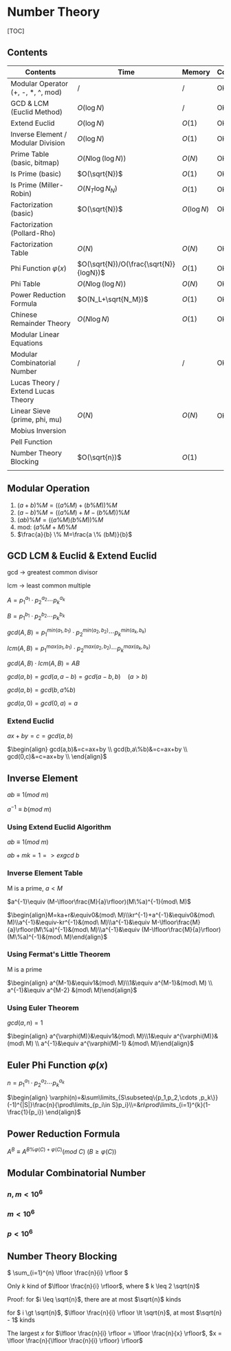 # Number Theory



[TOC]



## Contents

| Contents                           | Time                                   | Memory      | Code | Test |
| ---------------------------------- | -------------------------------------- | ----------- | ---- | ---- |
| Modular Operator (+, -, *, ^, mod) | $/$                                    | $/$         | OK!  | OK!  |
| GCD & LCM (Euclid Method)          | $O(\log N)$                            | $/$         | OK!  |      |
| Extend Euclid                      | $O(\log N)$                            | $O(1)$      | OK!  | OK!  |
| Inverse Element / Modular Division | $O(\log N)$                            | $O(1)$      | OK!  |      |
| Prime Table (basic, bitmap)        | $O(N \log(\log N))$                    | $O(N)$      | OK!  |      |
| Is Prime (basic)                   | $O(\sqrt{N})$                          | $O(1)$      | OK!  |      |
| Is Prime (Miller-Robin)            | $O(N_T \log N_N)$                      | $O(1)$      | OK!  |      |
| Factorization (basic)              | $O(\sqrt{N})$                          | $O(\log N)$ | OK!  | OK!  |
| Factorization (Pollard-Rho)        |                                        |             |      |      |
| Factorization Table                | $O(N)$                                 | $O(N)$      | OK!  | OK!  |
| Phi Function $\varphi(x)$          | $O(\sqrt{N})/O(\frac{\sqrt{N}}{logN})$ | $O(1)$      | OK!  |      |
| Phi Table                          | $O(N \log(\log N))$                    | $O(N)$      | OK!  |      |
| Power Reduction Formula            | $O(N_L+\sqrt{N_M})$                    | $O(1)$      | OK!  | OK!  |
| Chinese Remainder Theory           | $O(N \log N)$                          | $O(1)$      | OK!  |      |
| Modular Linear Equations           |                                        |             |      |      |
| Modular Combinatorial Number       | $/$                                    | $/$         | OK!  |      |
| Lucas Theory / Extend Lucas Theory |                                        |             |      |      |
| Linear Sieve (prime, phi, mu)      | $O(N)$                                 | $O(N)$      | OK！ |      |
| Mobius Inversion                   |                                        |             |      |      |
| Pell Function                      |                                        |             |      |      |
| Number Theory Blocking             | $O(\sqrt{n})$                          | $O(1)$      |      |      |
|                                    |                                        |             |      |      |





## Modular Operation

1.  $(a + b)\%M = ((a\%M) + (b\%M))\%M$
2.  $(a-b)\%M=((a\%M)+M-(b\%M))\%M$
3.  $(ab)\%M = ((a\%M) \dot (b\%M))\%M$
4.  mod: $(a\%M+M)\%M$
5.  $\frac{a}{b} \% M=\frac{a \% (bM)}{b}$



## GCD LCM & Euclid & Extend Euclid

gcd -> greatest common divisor

lcm -> least common multiple



$A=p_{1}^{a_1}\cdot p_{2}^{a_2}\cdots p_{k}^{a_k}$

$B=p_{1}^{b_1}\cdot p_{2}^{b_2}\cdots p_{k}^{b_k}$

$gcd(A,B)=p_{1}^{min(a_1,b_1)}\cdot p_{2}^{min(a_2,b_2)}\cdots p_{k}^{min(a_k,b_k)}$

$lcm(A,B)=p_{1}^{max(a_1,b_1)}\cdot p_{2}^{max(a_2,b_2)}\cdots p_{k}^{max(a_k,b_k)}$

$gcd(A,B) \cdot lcm(A,B) = AB$



$gcd(a,b)=gcd(a,a-b)=gcd(a-b,b) \quad (a>b)$

$gcd(a,b)=gcd(b,a\%b)$

$gcd(a,0) = gcd(0,a) = a$



### Extend Euclid

$ax+by=c=gcd(a,b)$

$\begin{align} gcd(a,b)&=c=ax+by \\ gcd(b,a\%b)&=c=ax+by \\ gcd(0,c)&=c=ax+by \\   \end{align}$



## Inverse Element

$ab\equiv1(mod\ m)$

$a^{-1}\equiv b(mod\ m)$

### Using Extend Euclid Algorithm

$ab\equiv1(mod\ m)$ 

$ab+mk=1 => exgcd\ b$



### Inverse Element Table

M is a prime, $a<M$

$a^{-1}\equiv (M-\lfloor\frac{M}{a}\rfloor)(M\%a)^{-1}(mod\ M)$

$\begin{align}M=ka+r&\equiv0&(mod\ M)\\kr^{-1}+a^{-1}&\equiv0&(mod\ M)\\a^{-1}&\equiv-kr^{-1}&(mod\ M)\\a^{-1}&\equiv M-\lfloor\frac{M}{a}\rfloor(M\%a)^{-1}&(mod\ M)\\a^{-1}&\equiv (M-\lfloor\frac{M}{a}\rfloor)(M\%a)^{-1}&(mod\ M)\end{align}$



### Using Fermat's Little Theorem

M is a prime

$\begin{align} a^{M-1}&\equiv1&(mod\ M)\\1&\equiv a^{M-1}&(mod\ M) \\ a^{-1}&\equiv a^{M-2} &(mod\ M)\end{align}$



### Using Euler Theorem

$gcd(a,n)=1$

$\begin{align} a^{\varphi(M)}&\equiv1&(mod\ M)\\1&\equiv a^{\varphi(M)}&(mod\ M) \\ a^{-1}&\equiv a^{\varphi(M)-1} &(mod\ M)\end{align}$



## Euler Phi Function $\varphi(x)$

$n=p_{1}^{a_1}\cdot p_{2}^{a_2}\cdots p_{k}^{a_k}$

$\begin{align} \varphi(n)=&\sum\limits_{S\subseteq\{p_1,p_2,\cdots ,p_k\}} (-1)^{|S|}\frac{n}{\prod\limits_{p_i\in S}p_i}\\=&n\prod\limits_{i=1}^{k}(1-\frac{1}{p_i}) \end{align}$





## Power Reduction Formula

$A^B \equiv A^{B \% \varphi(C)+\varphi(C)}(mod\ C)\ (B \ge \varphi(C))$



## Modular Combinatorial Number

### $n,m<10^6$



### $m<10^6$



### $p<10^6$



## Number Theory Blocking

$ \sum_{i=1}^{n} \lfloor \frac{n}{i} \rfloor $



Only  $k$ kind of $\lfloor \frac{n}{i} \rfloor$, where $ k \leq 2 \sqrt{n}$

Proof: for $i \leq \sqrt{n}$, there are at most $\sqrt{n}$ kinds

for $ i \gt \sqrt{n}$, $\lfloor \frac{n}{i} \rfloor \lt \sqrt{n}$, at most $\sqrt{n} - 1$ kinds



The largest $x$ for $\lfloor \frac{n}{i} \rfloor = \lfloor \frac{n}{x} \rfloor$, $x = \lfloor \frac{n}{\lfloor \frac{n}{i} \rfloor} \rfloor$

